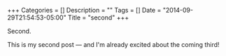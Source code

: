 +++
Categories = []
Description = ""
Tags = []
Date = "2014-09-29T21:54:53-05:00"
Title = "second"
+++

Second.

This is my second post — and I'm already excited about the coming third!
